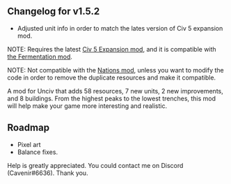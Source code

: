 ## Changelog for v1.5.2
- Adjusted unit info in order to match the lates version of Civ 5 expansion mod.

NOTE: Requires the latest [Civ 5 Expansion mod](https://cdn.discordapp.com/attachments/718432409816662118/741145626364084355/Civ5ExpansionModv13.zip), and it is compatible with [the Fermentation mod](https://github.com/Cavenir/Unciv-Fermentation).

NOTE: Not compatible with the [Nations mod](https://cdn.discordapp.com/attachments/718432409816662118/739455012832542740/Nationsv3.zip), unless you want to modify the code in order to remove the duplicate resources and make it compatible.

A mod for Unciv that adds 58 resources, 7 new units, 2 new improvements, and 8 buildings. From the highest peaks to the lowest trenches, this mod will help make your game more interesting and realistic.

## Roadmap
- Pixel art
- Balance fixes.

Help is greatly appreciated. You could contact me on Discord (Cavenir#6636). Thank you.
